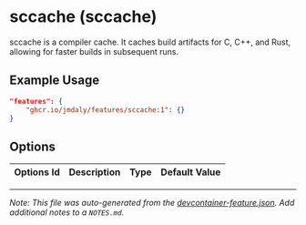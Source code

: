 
# sccache (sccache)

sccache is a compiler cache. It caches build artifacts for C, C++, and Rust, allowing for faster builds in subsequent runs.

## Example Usage

```json
"features": {
    "ghcr.io/jmdaly/features/sccache:1": {}
}
```

## Options

| Options Id | Description | Type | Default Value |
|-----|-----|-----|-----|




---

_Note: This file was auto-generated from the [devcontainer-feature.json](https://github.com/jmdaly/features/blob/main/src/sccache/devcontainer-feature.json).  Add additional notes to a `NOTES.md`._
